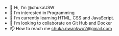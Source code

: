 - 👋 Hi, I’m @chukaUSW
- 👀 I’m interested in Programming
- 🌱 I’m currently learning HTML, CSS and JavaScript.
- 💞️ I’m looking to collaborate on Git Hub and Docker
- 📫 How to reach me chuka.nwankwo2@gmail.com

<!---
chukaUSW/chukaUSW is a ✨ special ✨ repository because its `README.md` (this file) appears on your GitHub profile.
You can click the Preview link to take a look at your changes.
--->
